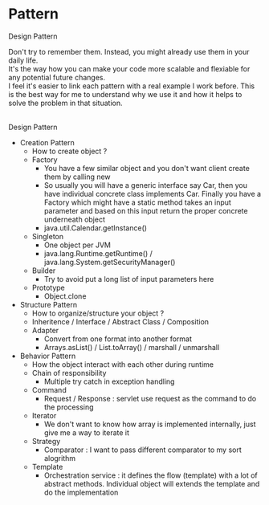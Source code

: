 Pattern
=======

Design Pattern

Don't try to remember them. Instead, you might already use them in your daily life. <br/>
It's the way how you can make your code more scalable and flexiable for any potential future changes. <br/>
I feel it's easier to link each pattern with a real example I work before. This is the best way for me to understand why we use it and how it helps to solve the problem in that situation. <br/><br/>

Design Pattern
- Creation Pattern
    - How to create object ?
    - Factory
        - You have a few similar object and you don't want client create them by calling new
        - So usually you will have a generic interface say Car, then you have individual concrete class implements Car. Finally you have a Factory which might have a static method takes an input parameter and based on this input return the proper concrete underneath object
        - java.util.Calendar.getInstance()
    - Singleton 
        - One object per JVM 
        - java.lang.Runtime.getRuntime() / java.lang.System.getSecurityManager()
    - Builder
        - Try to avoid put a long list of input parameters here 
    - Prototype
        - Object.clone
- Structure Pattern
    - How to organize/structure your object ?
    - Inheritence / Interface / Abstract Class / Composition
    - Adapter
        - Convert from one format into another format
        - Arrays.asList() / List.toArray() / marshall / unmarshall
- Behavior Pattern
    - How the object interact with each other during runtime
    - Chain of responsibility
        - Multiple try catch in exception handling
    - Command
        - Request / Response : servlet use request as the command to do the processing 
    - Iterator
        - We don't want to know how array is implemented internally, just give me a way to iterate it 
    - Strategy
        - Comparator : I want to pass different comparator to my sort alogrithm 
    - Template 
        - Orchestration service : it defines the flow (template) with a lot of abstract methods. Individual object will extends the template and do the implementation 





